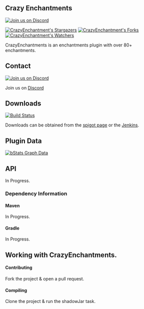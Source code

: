 ## Crazy Enchantments

[![Join us on Discord](https://img.shields.io/discord/182615261403283459.svg?label=&logo=discord&logoColor=ffffff&color=7389D8&labelColor=6A7EC2)](https://discord.badbones69.com)

[![CrazyEnchantment's Stargazers](https://img.shields.io/github/stars/Crazy-Crew/Crazy-Enchantments?label=stars&logo=github)](https://github.com/Crazy-Crew/Crazy-Enchantments/stargazers)
[![CrazyEnchantment's Forks](https://img.shields.io/github/forks/Crazy-Crew/Crazy-Enchantments?label=forks&logo=github)](https://github.com/Crazy-Crew/Crazy-Enchantments/network/members)
[![CrazyEnchantment's Watchers](https://img.shields.io/github/watchers/Crazy-Crew/Crazy-Enchantments?label=watchers&logo=github)](https://github.com/Crazy-Crew/Crazy-Enchantments/watchers)

CrazyEnchantments is an enchantments plugin with over 80+ enchantments.

## Contact
[![Join us on Discord](https://img.shields.io/discord/182615261403283459.svg?label=&logo=discord&logoColor=ffffff&color=7389D8&labelColor=6A7EC2)](https://discord.badbones69.com)

Join us on [Discord](https://discord.badbones69.com)

## Downloads
[![Build Status](https://jenkins.badbones69.com/view/Stable/job/Crazy-Enchantments/badge/icon)](https://jenkins.badbones69.com/view/Stable/job/Crazy-Enchantments/)

Downloads can be obtained from the [spigot page](https://www.spigotmc.org/resources/crazy-enchantments.16470/) or the [Jenkins](https://jenkins.badbones69.com/view/Stable/job/Crazy-Enchantments/).

## Plugin Data
[![bStats Graph Data](https://bstats.org/signatures/bukkit/CrazyEnchantments.svg)](https://bstats.org/plugin/bukkit/CrazyEnchantments/4494)

## API
In Progress.

### Dependency Information

#### Maven
In Progress.

#### Gradle
In Progress.

## Working with CrazyEnchantments.

#### Contributing
Fork the project & open a pull request.

#### Compiling
Clone the project & run the shadowJar task.

